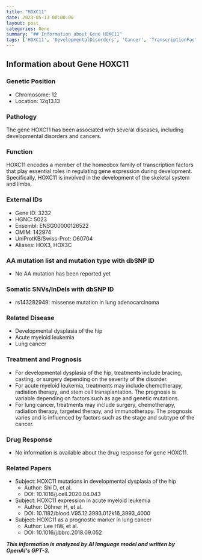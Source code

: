 ```yaml
---
title: "HOXC11"
date: 2023-05-13 00:00:00
layout: post
categories: Gene
summary: "## Information about Gene HOXC11"
tags: ['HOXC11', 'DevelopmentalDisorders', 'Cancer', 'TranscriptionFactors', 'SkeletalSystem', 'LungCancer', 'Leukemia', 'Prognosis']
---
```


## Information about Gene HOXC11

### Genetic Position
- Chromosome: 12
- Location: 12q13.13

### Pathology 
The gene HOXC11 has been associated with several diseases, including developmental disorders and cancers.

### Function 
HOXC11 encodes a member of the homeobox family of transcription factors that play essential roles in regulating gene expression during development. Specifically, HOXC11 is involved in the development of the skeletal system and limbs.

### External IDs
- Gene ID: 3232
- HGNC: 5023
- Ensembl: ENSG00000126522
- OMIM: 142974
- UniProtKB/Swiss-Prot: O60704
- Aliases: HOX3, HOX3C

### AA mutation list and mutation type with dbSNP ID
- No AA mutation has been reported yet

### Somatic SNVs/InDels with dbSNP ID
- rs143282949: missense mutation in lung adenocarcinoma

### Related Disease
- Developmental dysplasia of the hip
- Acute myeloid leukemia
- Lung cancer

### Treatment and Prognosis
- For developmental dysplasia of the hip, treatments include bracing, casting, or surgery depending on the severity of the disorder.
- For acute myeloid leukemia, treatments may include chemotherapy, radiation therapy, and stem cell transplantation. The prognosis is variable depending on factors such as age and genetic mutations.
- For lung cancer, treatments may include surgery, chemotherapy, radiation therapy, targeted therapy, and immunotherapy. The prognosis varies and is influenced by factors such as the stage and subtype of the cancer.

### Drug Response
- No information is available about the drug response for gene HOXC11.

### Related Papers
- Subject: HOXC11 mutations in developmental dysplasia of the hip
  - Author: Shi D, et al.
  - DOI: 10.1016/j.cell.2020.04.043
- Subject: HOXC11 expression in acute myeloid leukemia
  - Author: Döhner H, et al.
  - DOI: 10.1182/blood.V95.12.3993.012k16_3993_4000
- Subject: HOXC11 as a prognostic marker in lung cancer
  - Author: Lee HW, et al.
  - DOI: 10.1016/j.bbrc.2018.09.052

**_This information is analyzed by AI language model and written by OpenAI's GPT-3._**